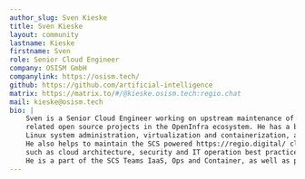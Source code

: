 ```yaml
---
author_slug: Sven Kieske
title: Sven Kieske
layout: community
lastname: Kieske
firstname: Sven
role: Senior Cloud Engineer
company: OSISM GmbH
companylink: https://osism.tech/
github: https://github.com/artificial-intelligence
matrix: https://matrix.to/#/@kieske.osism.tech:regio.chat
mail: kieske@osism.tech
bio: |
    Sven is a Senior Cloud Engineer working on upstream maintenance of Openstack project Kolla-Ansible and all
    related open source projects in the OpenInfra ecosystem. He has a background in
    Linux system administration, virtualization and containerization, as well as DevOps and Information Security.
    He also helps to maintain the SCS powered https://regio.digital/ cloud and advises customers on topics
    such as cloud architecture, security and IT operation best practices.
    He is a part of the SCS Teams IaaS, Ops and Container, as well as part of the special interest groups Monitoring and Central API.
---
```

